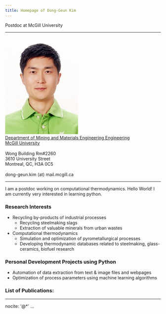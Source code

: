 ```yaml
---
title: Homepage of Dong-Geun Kim
---
```

Postdoc at McGill University


---------------------------------------- ------- -------------------------------------------------------------------------------------------------------
![Dong-Geun Kim](images/Dong-Geun.jpg)    <br/>  [Department of Mining and Materials Engineering Engineering](https://www.mcgill.ca/materials/)<br/>
                                                 [McGill University](https://www.mcgill.ca/)<br/>
                                                 <br/>
                                                 Wong Building Rm#2260<br/>
                                                 3610 University Street<br/>
                                                 Montreal, QC, H3A 0C5<br/>
                                                 <br/>
                                                 dong-geun.kim (at) mail.mcgill.ca

------------------------------------------------------------------------------------------------------------------------------------------------------

I am a postdoc working on computational thermodynamics. Hello World! I am currently very interested in learning python.


### Research Interests

 * Recycling by-products of industrial processes
    * Recycling steelmaking slags
    * Extraction of valuable minerals from urban wastes
 * Computational thermodynamics
    * Simulation and optimization of pyrometallurgical processes
    * Developing thermodynamic databases related to steelmaking, glass-ceramics, biofuel research

### Personal Development Projects using Python

 * Automation of data extraction from text & image files and webpages
 * Optimization of process parameters using machine learning algorithms

### List of Publications:

---
nocite: '@*'
...
